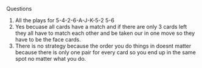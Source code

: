 Questions
1. All the plays for 5-4-2-6-A-J-K-5-2
5-6
2. Yes becuase all cards have a match and if there are only 3 cards left they all have to match each other and be taken our in one move so they have to be the face cards.
3. There is no strategy because the order you do things in doesnt matter because there is only one pair for every card so you end up in the same spot no matter what you do.